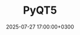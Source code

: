 ---
title: PyQT5
slug: "pyqt5"
date: 2025-07-27 17:00:00+0300
description: 
image:

# Badge style
style:
    background: "#41CD52"
    color: "#000000"
---